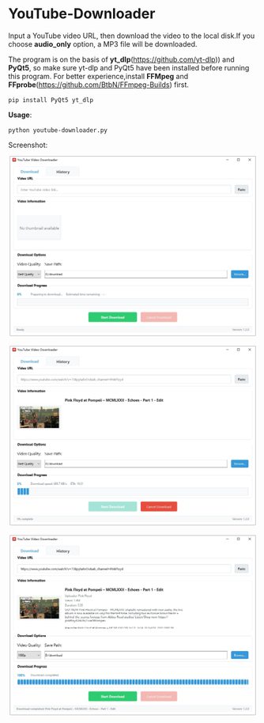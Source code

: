 # YouTube-Downloader

Input a YouTube video URL, then download the video to the local disk.If you choose **audio_only** option, a MP3 file will be downloaded.

The program is on the basis of **yt_dlp**(https://github.com/yt-dlp)) and **PyQt5**, so make sure yt-dlp and PyQt5 have been installed before running this program.
For better experience,install **FFMpeg** and **FFprobe**(https://github.com/BtbN/FFmpeg-Builds) first.


```
pip install PyQt5 yt_dlp
```

**Usage**:

```
python youtube-downloader.py
```

Screenshot:

![screenshot](/assets/screenshot1.png)

![screenshot](/assets/screenshot2.png)

![screenshot](/assets/screenshot3.png)
